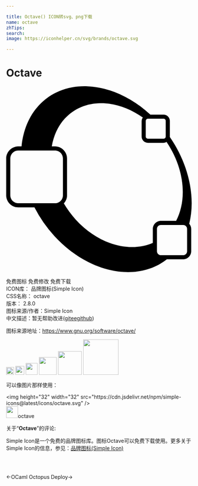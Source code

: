 ```yaml
---

title: Octave() ICON转svg、png下载
name: octave
zhTips: 
search: 
image: https://iconhelper.cn/svg/brands/octave.svg

---
```


# Octave  <small style="font-size: 60%;font-weight: 100"></small>

<div id="svg" class="svg-wrap">
<svg role="img" viewBox="0 0 24 24" xmlns="http://www.w3.org/2000/svg"><title>Octave icon</title><path d="M10.492.008C8.08-.082 5.837.723 4.21 2.492c-1.3 1.413-2.024 3.255-2.225 5.274h-.42C.702 7.766 0 8.468 0 9.33v4.74c0 .862.702 1.565 1.564 1.565h2.09a16.887 16.887 0 0 0 2.567 3.685c4.458 4.845 10.69 6.032 14.552 3.014h2.1c.577 0 1.05-.473 1.05-1.05V18.42a1.03 1.03 0 0 0-.257-.668c.857-3.431-.045-7.637-2.518-11.211.002-.017.01-.032.01-.049V4.48a.821.821 0 0 0-.816-.818H18.64C16.13 1.372 13.208.11 10.492.008zm1.748 2.178c1.78-.009 3.688.621 5.422 1.85a.796.796 0 0 0-.15.444v2.012c0 .448.368.819.816.819h2.014a.787.787 0 0 0 .392-.116c2.246 3.3 2.733 7.317 1.239 10.174H20.01c-.578 0-1.051.474-1.051 1.05v1.792c-2.989 1.3-7 .222-9.957-2.99a12.734 12.734 0 0 1-1.549-2.096c.256-.279.416-.647.416-1.055V9.33c0-.862-.702-1.564-1.564-1.564h-.409c.237-1.363.78-2.61 1.686-3.594 1.224-1.33 2.878-1.978 4.658-1.986zm6.088 2.01h2.014c.162 0 .283.122.283.284v2.012c0 .163-.12.285-.283.285h-2.014a.28.28 0 0 1-.285-.285V4.48a.28.28 0 0 1 .285-.285zM1.564 8.298h4.74c.577 0 1.032.455 1.032 1.031v4.74c0 .576-.455 1.032-1.031 1.032h-4.74A1.023 1.023 0 0 1 .532 14.07V9.33c0-.576.455-1.031 1.031-1.031zm18.446 9.603h2.863c.291 0 .52.226.52.518v2.863a.512.512 0 0 1-.52.518H20.01a.51.51 0 0 1-.518-.518V18.42a.51.51 0 0 1 .518-.518z"/></svg>
</div>
<detail full-name='octave'></detail>

<div class="detail-page">
<p>
<span><span class="badge-success badge">免费图标</span> <span class="badge-success badge">免费修改</span>  <span class="badge-success badge">免费下载</span> </span>
<br/>
<span>
ICON库：
<span class="badge-secondary badge">品牌图标(Simple Icon)</span> 
</span>
<br/>
<span>
CSS名称：
<span class="badge-secondary badge">octave</span> 
</span>

<br/>
<span>
版本：
<span class="badge-secondary badge">2.8.0</span> 
</span>
<br/>
<span>图标来源/作者：<span class="badge-light badge">Simple Icon</span></span> 
<br/>
<span class="zh-detail">中文描述：暂无<span class="help-link"><span>帮助改进</span>(<a href="https://gitee.com/liuwave/icon-helper/edit/master/json/brands/octave.json" target="_blank" rel="noopener noreferrer">gitee</a><a href="https://github.com/liuwave/icon-helper/edit/master/json/brands/octave.json" target="_blank" rel="noopener noreferrer">github</a></span>)</span><br/>
</p>
</div><div class="description description alert alert-light"><p>图标来源地址：<a href="https://www.gnu.org/software/octave/" target="_blank" rel="noopener noreferrer">https://www.gnu.org/software/octave/</a></p></div>
<div class="alert alert-dark">
<img height="21" width="21" src="https://cdn.jsdelivr.net/npm/simple-icons@latest/icons/octave.svg" />
<img height="24" width="24" src="https://cdn.jsdelivr.net/npm/simple-icons@latest/icons/octave.svg" />
<img height="32" width="32" src="https://cdn.jsdelivr.net/npm/simple-icons@latest/icons/octave.svg" />
<img height="48" width="48" src="https://cdn.jsdelivr.net/npm/simple-icons@latest/icons/octave.svg" />
<img height="64" width="64" src="https://cdn.jsdelivr.net/npm/simple-icons@latest/icons/octave.svg" />
<img height="96" width="96" src="https://cdn.jsdelivr.net/npm/simple-icons@latest/icons/octave.svg" />

</div>
<div>
  <p>可以像图片那样使用：    
  </p>
  <div class="alert alert-primary" style="font-size: 14px">
    &lt;img height="32" width="32" src="https://cdn.jsdelivr.net/npm/simple-icons@latest/icons/octave.svg" /&gt;
    <copy-btn content='<img height="32" width="32" src="https://cdn.jsdelivr.net/npm/simple-icons@latest/icons/octave.svg" />'></copy-btn>
  </div>
  <div class="alert alert-secondary">
    <img height="32" width="32" src="https://cdn.jsdelivr.net/npm/simple-icons@latest/icons/octave.svg" />octave
    <copy-btn content="octave" btn-title="复制图标名称"></copy-btn>
  </div>
</div>
<div class="icon-detail__container">
<p>关于“<b>Octave</b>”的评论:</p>
</div>
<Vssue title="关于“Octave”的评论" />
<div><p>Simple Icon是一个免费的品牌图标库。图标Octave可以免费下载使用。更多关于  Simple Icon的信息，参见：<a target="_blank" href="https://iconhelper.cn/brands.html">品牌图标(Simple Icon)</a>
</p></div>


<div style="padding:2rem 0 " class="page-nav"><p class="inner"><span class="prev">←<router-link to="/icon/ocaml.html">OCaml</router-link></span> <span class="next"><router-link to="/icon/octopus-deploy.html">Octopus Deploy</router-link>→</span></p></div>
